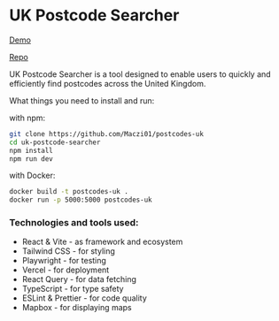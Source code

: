 # UK Postcode Searcher

[Demo](https://postcodes-uk.vercel.app/ "Demo on Vercel")

[Repo](https://github.com/Maczi01/postcodes-uk "Repo on Github")

UK Postcode Searcher is a tool designed to enable users to quickly and efficiently find postcodes across the United Kingdom.

What things you need to install and run:

with npm:

```bash
git clone https://github.com/Maczi01/postcodes-uk
cd uk-postcode-searcher
npm install
npm run dev
```

with Docker:

```bash
docker build -t postcodes-uk .
docker run -p 5000:5000 postcodes-uk
```

### Technologies and tools used:

- React & Vite - as framework and ecosystem
- Tailwind CSS - for styling
- Playwright - for testing
- Vercel - for deployment
- React Query - for data fetching
- TypeScript - for type safety
- ESLint & Prettier - for code quality
- Mapbox - for displaying maps